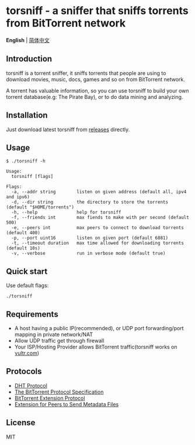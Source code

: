 torsniff - a sniffer that sniffs torrents from BitTorrent network
======================================


**English** | [简体中文](./README-zh.md)

## Introduction
torsniff is a torrent sniffer, it sniffs torrents that people are using to download movies, music, docs, games and so on from BitTorrent network.

A torrent has valuable information, so you can use torsniff to build your own torrent database(e.g: The Pirate Bay), or to do data mining and analyzing.


## Installation

Just download latest torsniff from [releases](https://github.com/fanpei91/torsniff/releases) directly. 

## Usage

```
$ ./torsniff -h

Usage:
  torsniff [flags]

Flags:
  -a, --addr string        listen on given address (default all, ipv4 and ipv6)
  -d, --dir string         the directory to store the torrents (default "$HOME/torrents")
  -h, --help               help for torsniff
  -f, --friends int        max fiends to make with per second (default 500)
  -e, --peers int          max peers to connect to download torrents (default 400)
  -p, --port uint16        listen on given port (default 6881)
  -t, --timeout duration   max time allowed for downloading torrents (default 10s)
  -v, --verbose            run in verbose mode (default true)
```

## Quick start
Use default flags:

`./torsniff`

## Requirements

* A host having a public IP(recommended), or UDP port forwarding/port mapping in private network/NAT
* Allow UDP traffic get through firewall
* Your ISP/Hosting Provider allows BitTorrent traffic(torsniff works on [vultr.com](https://www.vultr.com/?ref=7172229))

## Protocols
- [DHT Protocol](http://www.bittorrent.org/beps/bep_0005.html)
- [The BitTorrent Protocol Specification](http://www.bittorrent.org/beps/bep_0003.html)
- [BitTorrent  Extension Protocol](http://www.bittorrent.org/beps/bep_0010.html)
- [Extension for Peers to Send Metadata Files](http://www.bittorrent.org/beps/bep_0009.html)

## License
MIT

